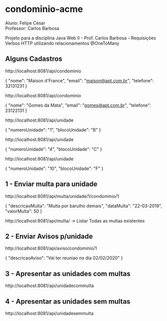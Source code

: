 # condominio-acme
Aluno: Felipe César <br/>
Professor: Carlos Barbosa

Projeto para a disciplina Java Web II - Prof. Carlos Barbosa - Requisições Verbos HTTP utilizando relacionamentos @OneToMany

<h2>Alguns Cadastros</h2>

http://localhost:8081/api/condominio <POST>

{
"nome": "Maison d'France",
"email": "maison@apt.com.br",
"telefone": 32131231
}

http://localhost:8081/api/condominio <POST>

{
"nome": "Gomes da Mata",
"email": "gomes@apt.com.br",
"telefone": 23122131
}

http://localhost:8081/api/unidade <POST>

{
"numeroUnidade": "1",
"blocoUnidade": "B"
}

http://localhost:8081/api/unidade <POST>

{
"numeroUnidade": "4",
"blocoUnidade": "C"
}

http://localhost:8081/api/unidade <POST>

{
"numeroUnidade": "10",
"blocoUnidade": "F"
}

<h2>1 - Enviar multa para unidade</h2>

http://localhost:8081/api/multa/unidade/1/condominio/1 <POST>

{
"descricaoMulta": "Multa por barulho demais",
"dataMulta": "22-03-2019",
"valorMulta": 50
}

http://localhost:8081/api/multa/ <GET> -> Listar Todas as multas existentes

<h2>2 - Enviar Avisos p/unidade</h2>

http://localhost:8081/api/aviso/condominio/1 <POST>

{
"descricaoAviso": "Vai ter reuniao no dia 02/02/2020"
}

<h2>3 - Apresentar as unidades com multas</h2>
http://localhost:8081/api/unidadecommulta

<h2>4 - Apresentar as unidades sem multas</h2>
http://localhost:8081/api/unidadesemmulta

